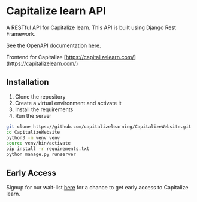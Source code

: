 # Capitalize learn API

A RESTful API for Capitalize learn. This API is built using Django Rest Framework.

See the OpenAPI documentation [here](https://api.capitalizelearn.com/v1/schema/swagger/).

Frontend for Capitalize [https://capitalizelearn.com/](https://capitalizelearn.com/)

## Installation

1. Clone the repository
2. Create a virtual environment and activate it
3. Install the requirements
4. Run the server

```sh
git clone https://github.com/capitalizelearning/CapitalizeWebsite.git
cd CapitalizeWebsite
python3 -m venv venv
source venv/bin/activate
pip install -r requirements.txt
python manage.py runserver
```

## Early Access

Signup for our wait-list [here](https://capitalizelearn.com/#join-wait-list) for a chance to get early access to Capitalize learn.
